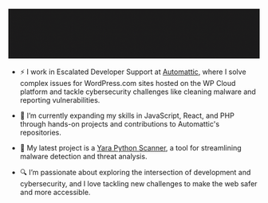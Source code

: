 ![hello world](/assets/images/header.gif)

<!--
**villanovachile/villanovachile** is a ✨ _special_ ✨ repository because its `README.md` (this file) appears on your GitHub profile.

Here are some ideas to get you started:

- 🔭 I’m currently working on ...
- 🌱 I’m currently learning ...
- 👯 I’m looking to collaborate on ...
- 🤔 I’m looking for help with ...
- 💬 Ask me about ...
- 📫 How to reach me: ...
- 😄 Pronouns: ...
- ⚡ Fun fact: ...
-->

- ⚡ I work in Escalated Developer Support at [Automattic](https://automattic.com/), where I solve complex issues for WordPress.com sites hosted on the WP Cloud platform and tackle cybersecurity challenges like cleaning malware and reporting vulnerabilities.

- 🌱 I’m currently expanding my skills in JavaScript, React, and PHP through hands-on projects and contributions to Automattic's repositories.

- 🔭 My latest project is a [Yara Python Scanner](https://github.com/villanovachile/yara-python-scanner), a tool for streamlining malware detection and threat analysis.

- 🔍 I’m passionate about exploring the intersection of development and cybersecurity, and I love tackling new challenges to make the web safer and more accessible.

